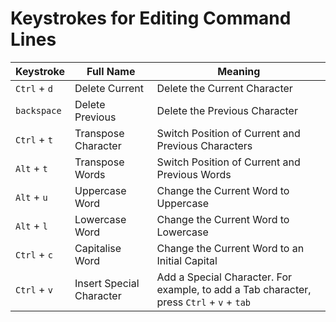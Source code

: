 # Keystrokes for Editing Command Lines

| Keystroke    | Full Name                | Meaning                                                                                  |
| ------------ | ------------------------ | ---------------------------------------------------------------------------------------- |
| `Ctrl` + `d` | Delete Current           | Delete the Current Character                                                             |
| `backspace`  | Delete Previous          | Delete the Previous Character                                                            |
| `Ctrl` + `t` | Transpose Character      | Switch Position of Current and Previous Characters                                       |
| `Alt` + `t`  | Transpose Words          | Switch Position of Current and Previous Words                                            |
| `Alt` + `u`  | Uppercase Word           | Change the Current Word to Uppercase                                                     |
| `Alt` + `l`  | Lowercase Word           | Change the Current Word to Lowercase                                                     |
| `Ctrl` + `c` | Capitalise Word          | Change the Current Word to an Initial Capital                                            |
| `Ctrl` + `v` | Insert Special Character | Add a Special Character. For example, to add a Tab character, press `Ctrl` + `v` + `tab` |

